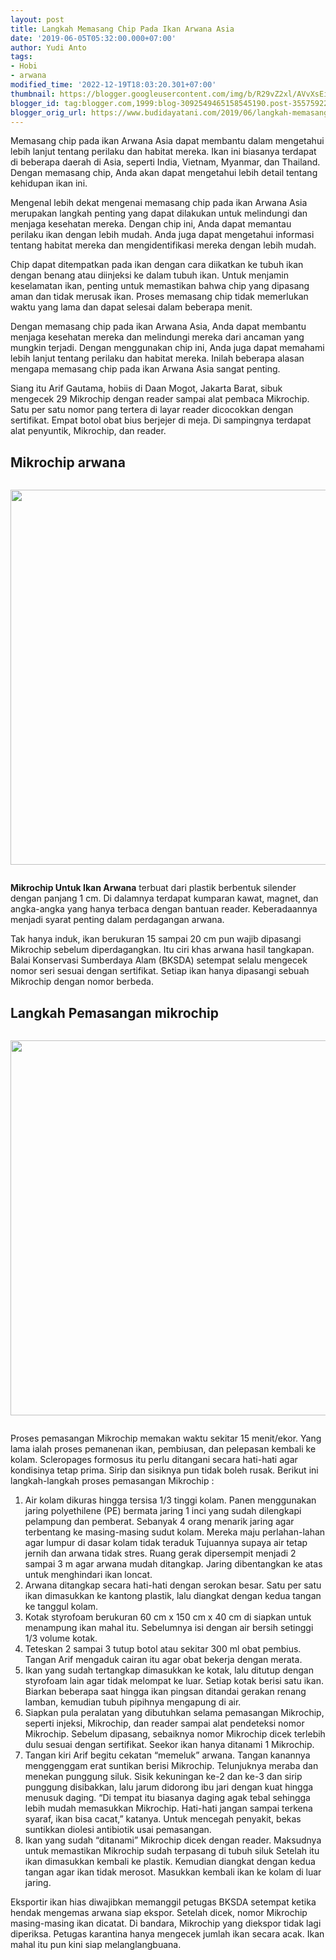 ```yaml
---
layout: post
title: Langkah Memasang Chip Pada Ikan Arwana Asia
date: '2019-06-05T05:32:00.000+07:00'
author: Yudi Anto
tags:
- Hobi
- arwana
modified_time: '2022-12-19T18:03:20.301+07:00'
thumbnail: https://blogger.googleusercontent.com/img/b/R29vZ2xl/AVvXsEi7P0knB-KG1BudC6tW5PMWqU948C_GJ_EzVG9-BXdIqKnQ9hWZzfCm3lMr9nonXtVJRiVuPp3UkbUZwqzInE3GTnKXFnnP74iSg20Po5K7spg1-dxIbnIdf0xneDQIwQDviznL3Hs8MVz4nYtgTtRVxj1mWdZr3UW_5_JmTVfZbOZ56e3Bquw-cmNwNw/s72-c/chip-1.jpg
blogger_id: tag:blogger.com,1999:blog-3092549465158545190.post-3557592297941941119
blogger_orig_url: https://www.budidayatani.com/2019/06/langkah-memasang-chip-pada-ikan-arwana.html
---
```


<p>Memasang chip pada ikan Arwana Asia dapat membantu dalam mengetahui lebih lanjut tentang perilaku dan habitat mereka. Ikan ini biasanya terdapat di beberapa daerah di Asia, seperti India, Vietnam, Myanmar, dan Thailand. Dengan memasang chip, Anda akan dapat mengetahui lebih detail tentang kehidupan ikan ini.</p>
<p>Mengenal lebih dekat mengenai memasang chip pada ikan Arwana Asia merupakan langkah penting yang dapat dilakukan untuk melindungi dan menjaga kesehatan mereka. Dengan chip ini, Anda dapat memantau perilaku ikan dengan lebih mudah. Anda juga dapat mengetahui informasi tentang habitat mereka dan mengidentifikasi mereka dengan lebih mudah.</p>
<div style="clear: both; text-align: center; margin: 10px;">
<ins class="adsbygoogle"
     style="display:block"
     data-ad-client="ca-pub-1827136509737499"
     data-ad-slot="8123810405"
     data-ad-format="auto"
     data-full-width-responsive="true"></ins>
<script>
     (adsbygoogle = window.adsbygoogle || []).push({});
</script>
</div>
<p>Chip dapat ditempatkan pada ikan dengan cara diikatkan ke tubuh ikan dengan benang atau diinjeksi ke dalam tubuh ikan. Untuk menjamin keselamatan ikan, penting untuk memastikan bahwa chip yang dipasang aman dan tidak merusak ikan. Proses memasang chip tidak memerlukan waktu yang lama dan dapat selesai dalam beberapa menit.</p>
<p>Dengan memasang chip pada ikan Arwana Asia, Anda dapat membantu menjaga kesehatan mereka dan melindungi mereka dari ancaman yang mungkin terjadi. Dengan menggunakan chip ini, Anda juga dapat memahami lebih lanjut tentang perilaku dan habitat mereka. Inilah beberapa alasan mengapa memasang chip pada ikan Arwana Asia sangat penting.</p>
<p>Siang itu Arif Gautama, hobiis di Daan Mogot, Jakarta Barat, sibuk mengecek 29 Mikrochip dengan reader sampai alat pembaca Mikrochip. Satu per satu nomor pang tertera di layar reader dicocokkan dengan sertifikat. Empat botol obat bius berjejer di meja. Di sampingnya terdapat alat penyuntik, Mikrochip, dan reader.</p>
<div style="clear: both; text-align: center; margin: 10px;">
<ins class="adsbygoogle"
     style="display:block"
     data-ad-client="ca-pub-1827136509737499"
     data-ad-slot="8123810405"
     data-ad-format="auto"
     data-full-width-responsive="true"></ins>
<script>
     (adsbygoogle = window.adsbygoogle || []).push({});
</script>
</div>
<h2>Mikrochip arwana</h2>
<div class="separator" style="clear: both;"><a href="https://blogger.googleusercontent.com/img/b/R29vZ2xl/AVvXsEi7P0knB-KG1BudC6tW5PMWqU948C_GJ_EzVG9-BXdIqKnQ9hWZzfCm3lMr9nonXtVJRiVuPp3UkbUZwqzInE3GTnKXFnnP74iSg20Po5K7spg1-dxIbnIdf0xneDQIwQDviznL3Hs8MVz4nYtgTtRVxj1mWdZr3UW_5_JmTVfZbOZ56e3Bquw-cmNwNw/s1511/chip-1.jpg" style="display: block; padding: 1em 0; text-align: center; "><img alt="" border="0" width="600" data-original-height="850" data-original-width="1511" src="https://blogger.googleusercontent.com/img/b/R29vZ2xl/AVvXsEi7P0knB-KG1BudC6tW5PMWqU948C_GJ_EzVG9-BXdIqKnQ9hWZzfCm3lMr9nonXtVJRiVuPp3UkbUZwqzInE3GTnKXFnnP74iSg20Po5K7spg1-dxIbnIdf0xneDQIwQDviznL3Hs8MVz4nYtgTtRVxj1mWdZr3UW_5_JmTVfZbOZ56e3Bquw-cmNwNw/s600/chip-1.jpg"/></a></div>
<p><strong>Mikrochip Untuk Ikan Arwana</strong> terbuat dari plastik berbentuk silender dengan panjang 1 cm. Di dalamnya terdapat kumparan kawat, magnet, dan angka-angka yang hanya terbaca dengan bantuan reader. Keberadaannya menjadi syarat penting dalam perdagangan arwana.</p>
<p>Tak hanya induk, ikan berukuran 15 sampai 20 cm pun wajib dipasangi Mikrochip sebelum diperdagangkan. Itu ciri khas arwana hasil tangkapan. Balai Konservasi Sumberdaya Alam (BKSDA) setempat selalu mengecek nomor seri sesuai dengan sertifikat. Setiap ikan hanya dipasangi sebuah Mikrochip dengan nomor berbeda.</p>
<h2>Langkah Pemasangan mikrochip</h2>
<div class="separator" style="clear: both;"><a href="https://blogger.googleusercontent.com/img/b/R29vZ2xl/AVvXsEjWuxV7br4EuZwYWnZ1F-3yMomI6W6Si0X7ElQTs46slOmgZ619ooMJCwwIcCZGUvkrni0diMlme2qvaeaYrG1b0Dp6JepOGPE8mTmrFTs2vd1cviDOFeOoUJkBphqq3Vu_ZUvZ5KBPHsdAAxp4RootEe5n8DfM91SLgAulNGkXtPm8kzXgRBoNTWMxOQ/s800/ikan%20arwana_800x435.jpg" style="display: block; padding: 1em 0; text-align: center; "><img alt="" border="0" width="600" data-original-height="435" data-original-width="800" src="https://blogger.googleusercontent.com/img/b/R29vZ2xl/AVvXsEjWuxV7br4EuZwYWnZ1F-3yMomI6W6Si0X7ElQTs46slOmgZ619ooMJCwwIcCZGUvkrni0diMlme2qvaeaYrG1b0Dp6JepOGPE8mTmrFTs2vd1cviDOFeOoUJkBphqq3Vu_ZUvZ5KBPHsdAAxp4RootEe5n8DfM91SLgAulNGkXtPm8kzXgRBoNTWMxOQ/s600/ikan%20arwana_800x435.jpg"/></a></div>
<p>Proses pemasangan Mikrochip memakan waktu sekitar 15 menit/ekor. Yang lama ialah proses pemanenan ikan, pembiusan, dan pelepasan kembali ke kolam. Scleropages formosus itu perlu ditangani secara hati-hati agar kondisinya tetap prima. Sirip dan sisiknya pun tidak boleh rusak. Berikut ini langkah-langkah proses pemasangan Mikrochip :</p>
<div style="clear: both; text-align: center; margin: 10px;">
<ins class="adsbygoogle"
     style="display:block"
     data-ad-client="ca-pub-1827136509737499"
     data-ad-slot="7493502439"
     data-ad-format="auto"
     data-full-width-responsive="true"></ins>
<script>
     (adsbygoogle = window.adsbygoogle || []).push({});
</script>
</div>
<ol>
<li>Air kolam dikuras hingga tersisa 1/3 tinggi kolam. Panen menggunakan jaring polyethilene (PE) bermata jaring 1 inci yang sudah dilengkapi pelampung dan pemberat. Sebanyak 4 orang menarik jaring agar terbentang ke masing-masing sudut kolam. Mereka maju perlahan-lahan agar lumpur di dasar kolam tidak teraduk Tujuannya supaya air tetap jernih dan arwana tidak stres. Ruang gerak dipersempit menjadi 2 sampai 3 m agar arwana mudah ditangkap. Jaring dibentangkan ke atas untuk menghindari ikan loncat.</li>
<li>Arwana ditangkap secara hati-hati dengan serokan besar. Satu per satu ikan dimasukkan ke kantong plastik, lalu diangkat dengan kedua tangan ke tanggul kolam.</li>
<li>Kotak styrofoam berukuran 60 cm x 150 cm x 40 cm di siapkan untuk menampung ikan mahal itu. Sebelumnya isi dengan air bersih setinggi 1/3 volume kotak.</li>
<li>Teteskan 2 sampai 3 tutup botol atau sekitar 300 ml obat pembius. Tangan Arif mengaduk cairan itu agar obat bekerja dengan merata.</li>
<li>Ikan yang sudah tertangkap dimasukkan ke kotak, lalu ditutup dengan styrofoam lain agar tidak melompat ke luar. Setiap kotak berisi satu ikan. Biarkan beberapa saat hingga ikan pingsan ditandai gerakan renang lamban, kemudian tubuh pipihnya mengapung di air.</li>
<li>Siapkan pula peralatan yang dibutuhkan selama pemasangan Mikrochip, seperti injeksi, Mikrochip, dan reader sampai alat pendeteksi nomor Mikrochip. Sebelum dipasang, sebaiknya nomor Mikrochip dicek terlebih dulu sesuai dengan sertifikat. Seekor ikan hanya ditanami 1 Mikrochip.</li>
<li>Tangan kiri Arif begitu cekatan &ldquo;memeluk&rdquo; arwana. Tangan kanannya menggenggam erat suntikan berisi Mikrochip. Telunjuknya meraba dan menekan punggung siluk. Sisik kekuningan ke-2 dan ke-3 dan sirip punggung disibakkan, lalu jarum didorong ibu jari dengan kuat hingga menusuk daging. &ldquo;Di tempat itu biasanya daging agak tebal sehingga lebih mudah memasukkan Mikrochip. Hati-hati jangan sampai terkena syaraf, ikan bisa cacat,&rdquo; katanya. Untuk mencegah penyakit, bekas suntikkan diolesi antibiotik usai pemasangan.</li>
<li>Ikan yang sudah &ldquo;ditanami&rdquo; Mikrochip dicek dengan reader. Maksudnya untuk memastikan Mikrochip sudah terpasang di tubuh siluk Setelah itu ikan dimasukkan kembali ke plastik. Kemudian diangkat dengan kedua tangan agar ikan tidak merosot. Masukkan kembali ikan ke kolam di luar jaring.</li>
</ol>
<div style="clear: both; text-align: center; margin: 10px;">
<ins class="adsbygoogle"
     style="display:block"
     data-ad-client="ca-pub-1827136509737499"
     data-ad-slot="7493502439"
     data-ad-format="auto"
     data-full-width-responsive="true"></ins>
<script>
     (adsbygoogle = window.adsbygoogle || []).push({});
</script>
</div>
<p>Eksportir ikan hias diwajibkan memanggil petugas BKSDA setempat ketika hendak mengemas arwana siap ekspor. Setelah dicek, nomor Mikrochip masing-masing ikan dicatat. Di bandara, Mikrochip yang diekspor tidak lagi diperiksa. Petugas karantina hanya mengecek jumlah ikan secara acak. Ikan mahal itu pun kini siap melanglangbuana.</p>